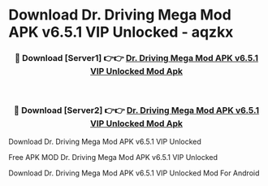 # Download Dr. Driving Mega Mod APK v6.5.1 VIP Unlocked - aqzkx



<div align="center">
<h3>🔴 Download [Server1] 👉👉 <a href="https://momento.my/?title=Dr._Driving_Mega_Mod_APK_v6.5.1_VIP_Unlocked">Dr. Driving Mega Mod APK v6.5.1 VIP Unlocked Mod Apk</a></h3><br>

<h3>🔴 Download [Server2] 👉👉 <a href="https://momento.my/?title=Dr._Driving_Mega_Mod_APK_v6.5.1_VIP_Unlocked">Dr. Driving Mega Mod APK v6.5.1 VIP Unlocked Mod Apk</a></h3>
</div>



Download Dr. Driving Mega Mod APK v6.5.1 VIP Unlocked 

Free APK MOD Dr. Driving Mega Mod APK v6.5.1 VIP Unlocked 

Download Dr. Driving Mega Mod APK v6.5.1 VIP Unlocked Mod For Android
